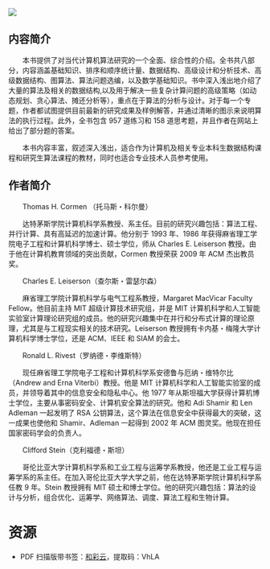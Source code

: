 ![](http://img3m9.ddimg.cn/96/11/22927209-1_u_7.jpg)

## 内容简介

　　本书提供了对当代计算机算法研究的一个全面、综合性的介绍。全书共八部分，内容涵盖基础知识、排序和顺序统计量、数据结构、高级设计和分析技术、高级数据结构、图算法、算法问题选编，以及数学基础知识。书中深入浅出地介绍了大量的算法及相关的数据结构,以及用于解决一些复杂计算问题的高级策略（如动态规划、贪心算法、摊还分析等），重点在于算法的分析与设计。对于每一个专题，作者都试图提供目前最新的研究成果及样例解答，并通过清晰的图示来说明算法的执行过程。此外，全书包含 957 道练习和 158 道思考题，并且作者在网站上给出了部分题的答案。

　　本书内容丰富，叙述深入浅出，适合作为计算机及相关专业本科生数据结构课程和研究生算法课程的教材，同时也适合专业技术人员参考使用。

## 作者简介

　　Thomas H. Cormen （托马斯・科尔曼）

　　达特茅斯学院计算机科学系教授、系主任。目前的研究兴趣包括：算法工程、并行计算、具有高延迟的加速计算。他分别于 1993 年、1986 年获得麻省理工学院电子工程和计算机科学博士、硕士学位，师从 Charles E. Leiserson 教授。由于他在计算机教育领域的突出贡献，Cormen 教授荣获 2009 年 ACM 杰出教员奖。

　　Charles E. Leiserson（查尔斯・雷瑟尔森）

　　麻省理工学院计算机科学与电气工程系教授，Margaret MacVicar Faculty Fellow。他目前主持 MIT 超级计算技术研究组，并是 MIT 计算机科学和人工智能实验室计算理论研究组的成员。他的研究兴趣集中在并行和分布式计算的理论原理，尤其是与工程现实相关的技术研究。Leiserson 教授拥有卡内基・梅隆大学计算机科学博士学位，还是 ACM、IEEE 和 SIAM 的会士。

　　Ronald L. Rivest（罗纳德・李维斯特）

　　现任麻省理工学院电子工程和计算机科学系安德鲁与厄纳・维特尔比（Andrew and Erna Viterbi）教授。他是 MIT 计算机科学和人工智能实验室的成员，并领导着其中的信息安全和隐私中心。他 1977 年从斯坦福大学获得计算机博士学位，主要从事密码安全、计算机安全算法的研究。他和 Adi Shamir 和 Len Adleman 一起发明了 RSA 公钥算法，这个算法在信息安全中获得最大的突破，这一成果也使他和 Shamir、Adleman 一起得到 2002 年 ACM 图灵奖。他现在担任国家密码学会的负责人。

　　Clifford Stein（克利福德・斯坦）

　　哥伦比亚大学计算机科学系和工业工程与运筹学系教授，他还是工业工程与运筹学系的系主任。在加入哥伦比亚大学大学之前，他在达特茅斯学院计算机科学系任教 9 年。Stein 教授拥有 MIT 硕士和博士学位。他的研究兴趣包括：算法的设计与分析，组合优化、运筹学、网络算法、调度、算法工程和生物计算。

# 资源

* PDF 扫描版带书签：[和彩云](https://caiyun.139.com/m/i?0n5CfnH8afVGM)，提取码：VhLA
